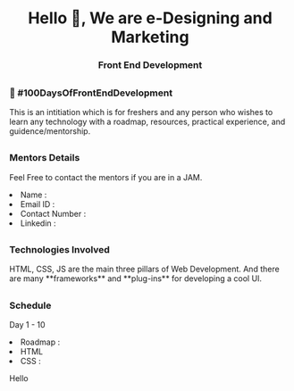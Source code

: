 <h1 align="center">Hello 👋, We are e-Designing and Marketing </h1>
<h3 align="center">Front End Development</h3>

## <h3> 💯 #100DaysOfFrontEndDevelopment </h3>
<p> This is an intitiation which is for freshers and any person who wishes to learn any technology with a roadmap, resources, practical experience, and guidence/mentorship. </p>

## <h3> Mentors Details </h3>
<p> Feel Free to contact the mentors if you are in a JAM. </p>
<li> Name : </li>
<li> Email ID : </li>
<li> Contact Number : </li>
<li> Linkedin : </li>

## <h3> Technologies Involved </h3>
<p> HTML, CSS, JS are the main three pillars of Web Development. And there are many **frameworks** and **plug-ins** for developing a cool UI. </p>

## <h3> Schedule </h3>
<p> Day 1 - 10 </p>
    <li> Roadmap : </li>
    <li> HTML </li>
    <li> CSS : </li>

Hello
